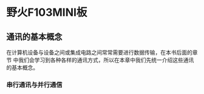 # 野火F103MINI板

## 通讯的基本概念

在计算机设备与设备之间或集成电路之间常常需要进行数据传输，在本书后面的章节
中我们会学习到各种各样的通讯方式，所以在本章中我们先统一介绍这些通讯的基本概念。

### 串行通讯与并行通信

